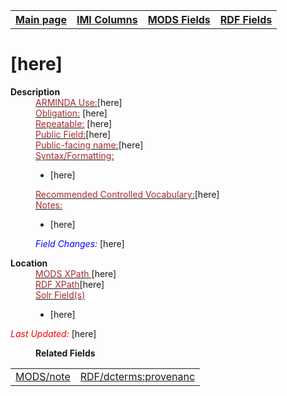 <!DOCTYPE html>
<html>

<body>
<table style="width:100%">
  <tr>
    <th><a href="index.md">Main page</a></th>
	<th><a href="IMI.md">IMI Columns</a></th>
    <th><a href="MODS.md">MODS Fields</a></th>
    <th><a href="RDF.md">RDF Fields</a></th>
  </tr>
</table>

<h1>[here]</h1>
<dl>
  <dt><b>Description</b></dt>
  <dd><ins><font color="brown">ARMINDA Use:</font></ins>[here]</dd>
  <dd><ins><font color="brown">Obligation:</font></ins> [here]</dd>
  <dd><ins><font color="brown">Repeatable:</font></ins> [here]</dd>
  <dd><ins><font color="brown">Public Field:</font></ins>[here]</dd>
  <dd><ins><font color="brown">Public-facing name:</font></ins>[here]</dd>
  <dd><ins><font color="brown">Syntax/Formatting:</font></ins>
	<ul>
		<li>[here]</li>
	</ul>
  </dd>
  <dd><ins><font color="brown">Recommended Controlled Vocabulary:</font></ins>[here]</dd>
  <dd><ins><font color="brown">Notes: </font></ins>
	<ul>
		<li>[here]</li>
		</ul>
	</dd>
  <dd><font color="blue"><i>Field Changes: </i></font>[here]</dd>
</dl>
<dl>
<dl>
    <dt><b>Location</b></dt>
		<dd><ins><font color="brown">MODS XPath </font></ins> [here]</dd>
		<dd><ins><font color="brown">RDF XPath</font></ins>[here]</dd>
		<dd><ins><font color="brown">Solr Field(s)</font></ins>
			<ul>
				<li>[here]</li>
			</ul>
		</dd>
</dl>
	<p><font color="red"><i>Last Updated: </i></font>[here]</p>
</dl>
<dl>
	<dd><b>Related Fields</b></dd>
		<table>
			<td><a href="mods.note.md">MODS/note</a></td>
			<td><a href="rdf.dcterms.provenance.md">RDF/dcterms:provenanc</a></td>
		</table>
</dl>
</body>
</html>